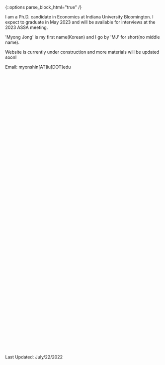 {::options parse_block_html="true" /}



I am a Ph.D. candidate in Economics at Indiana University Bloomington. I expect to graduate in May 2023 and will be available for interviews at the 2023 ASSA meeting.

'Myong Jong' is my first name(Korean) and I go by 'MJ' for short(no middle name).

Website is currently under construction and more materials will be updated soon!


Email: myonshin[AT]iu[DOT]edu


<br />
<br />
<br />
<br />
<br />
<br />
<br />
<br /><br />
<br />
<br />
<br /><br />
<br />
<br />
<br /><br />
<br />
<br />
<br /><br />
<br />
<br />
<br /><br />
<br />
<br />
<br />
<br /><br />
<br />
<br />
<br /><br /><br />
<br />
<br />
<br /><br /><br />
<br />
<br />
<br />
<br /><br />
<br />
<br />
<br /><br /><br />
<br />
<br />
<br />
Last Updated: July/22/2022
